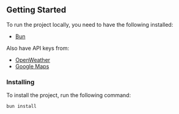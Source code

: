 ## Getting Started

To run the project locally, you need to have the following installed:

- [Bun](https://bun.sh/)

Also have API keys from:

- [OpenWeather](https://openweathermap.org/)
- [Google Maps](https://developers.google.com/maps)

### Installing

To install the project, run the following command:

```bash
bun install
```

